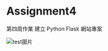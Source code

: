 # Assignment4
第四周作業
建立 Python Flask 網站專案


![test圖片](https://images.pexels.com/photos/4082364/pexels-photo-4082364.jpeg?cs=srgb&dl=pexels-mariana-oliveira-4082364.jpg&fm=jpg)
